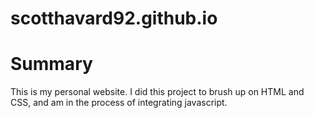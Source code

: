 # scotthavard92.github.io

# Summary
This is my personal website. I did this project to brush up on HTML and CSS, and am in the process of integrating javascript.


